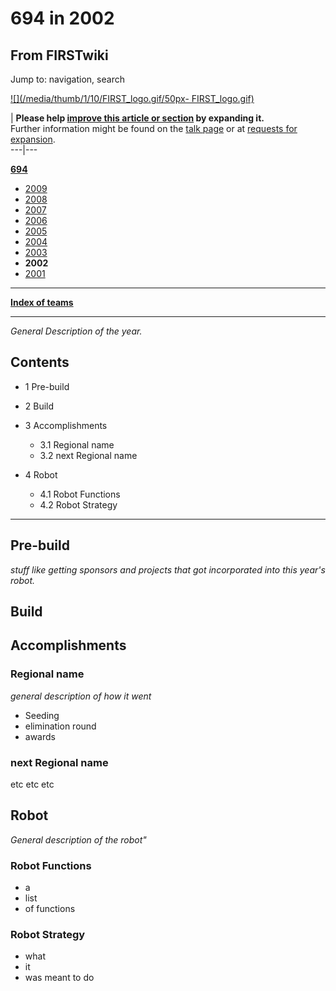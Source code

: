 # 694 in 2002

## From FIRSTwiki

Jump to: navigation, search

[![](/media/thumb/1/10/FIRST_logo.gif/50px-
FIRST_logo.gif)](Image:FIRST_logo.gif)

| **Please help [improve this article or section](http://www.firstwiki.net/index.php?title=694_in_2002&action=edit "http://www.firstwiki.net/index.php?title=694_in_2002&action=edit") by expanding it.**<br>
Further information might be found on the [talk page](/index.php?title=Talk:694_in_2002&action=edit "Talk:694 in 2002") or at [requests for expansion](FIRSTwiki:Requests_for_expansion "FIRSTwiki:Requests for expansion").<br>
---|---

**[694](694 "694")**

- [2009](694_in_2009 "694 in 2009")
- [2008](694_in_2008 "694 in 2008")
- [2007](694_in_2007 "694 in 2007")
- [2006](694_in_2006 "694 in 2006")
- [2005](694_in_2005 "694 in 2005")
- [2004](694_in_2004 "694 in 2004")
- [2003](694_in_2003 "694 in 2003")
- **2002**
- [2001](694_in_2001 "694 in 2001")

--------------------------------------------------------------------------------

**[Index of teams](Index_of_teams "Index of teams")**

--------------------------------------------------------------------------------

_General Description of the year._

## Contents

- 1 Pre-build
- 2 Build
- 3 Accomplishments

  - 3.1 Regional name
  - 3.2 next Regional name

- 4 Robot

  - 4.1 Robot Functions
  - 4.2 Robot Strategy

--------------------------------------------------------------------------------

## Pre-build

_stuff like getting sponsors and projects that got incorporated into this year's robot._

## Build

## Accomplishments

### Regional name

_general description of how it went_

- Seeding
- elimination round
- awards

### next Regional name

etc etc etc

## Robot

_General description of the robot"_

### Robot Functions

- a
- list
- of functions

### Robot Strategy

- what
- it
- was meant to do
